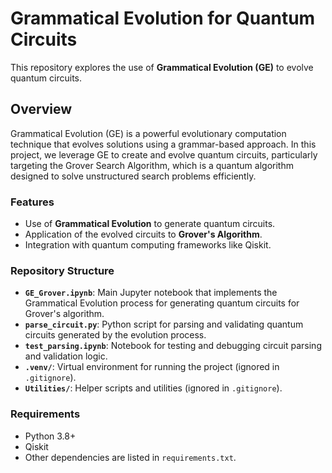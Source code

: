 # Grammatical Evolution for Quantum Circuits

This repository explores the use of **Grammatical Evolution (GE)** to evolve quantum circuits.

## Overview

Grammatical Evolution (GE) is a powerful evolutionary computation technique that evolves solutions using a grammar-based approach. In this project, we leverage GE to create and evolve quantum circuits, particularly targeting the Grover Search Algorithm, which is a quantum algorithm designed to solve unstructured search problems efficiently.

### Features

- Use of **Grammatical Evolution** to generate quantum circuits.
- Application of the evolved circuits to **Grover's Algorithm**.
- Integration with quantum computing frameworks like Qiskit.

### Repository Structure

- **`GE_Grover.ipynb`**: Main Jupyter notebook that implements the Grammatical Evolution process for generating quantum circuits for Grover's algorithm.
- **`parse_circuit.py`**: Python script for parsing and validating quantum circuits generated by the evolution process.
- **`test_parsing.ipynb`**: Notebook for testing and debugging circuit parsing and validation logic.
- **`.venv/`**: Virtual environment for running the project (ignored in `.gitignore`).
- **`Utilities/`**: Helper scripts and utilities (ignored in `.gitignore`).

### Requirements

- Python 3.8+
- Qiskit
- Other dependencies are listed in `requirements.txt`.
